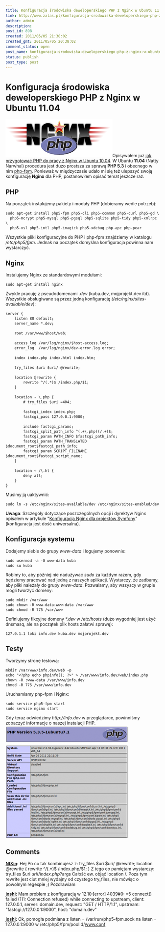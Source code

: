 ```yaml
---
title: Konfiguracja środowiska deweloperskiego PHP z Nginx w Ubuntu 11.04
link: http://www.zalas.pl/konfiguracja-srodowiska-deweloperskiego-php-z-nginx-w-ubuntu-1104
author: admin
description: 
post_id: 898
created: 2011/05/05 21:38:02
created_gmt: 2011/05/05 20:38:02
comment_status: open
post_name: konfiguracja-srodowiska-deweloperskiego-php-z-nginx-w-ubuntu-1104
status: publish
post_type: post
---
```


<!--Opisywałem już jak przygotować PHP do pracy z Nginx w Ubuntu 10.04. W Ubuntu 11.04 (Natty Narwhal) procedura jest dużo prostsza za sprawą PHP 5.3 i obecnego w nim php-fpm. Ponieważ w międzyczasie udało mi się też ulepszyć swoją konfigurację Nginx dla PHP, postanowiłem opisać temat jeszcze raz.-->

# Konfiguracja środowiska deweloperskiego PHP z Nginx w Ubuntu 11.04

![](/uploads/wp/2011/05/nginx-php.png)Opisywałem już [jak przygotować PHP do pracy z Nginx w Ubuntu 10.04](/konfiguracja-srodowiska-deweloperskiego-php-z-nginx-w-ubuntu-1004). W Ubuntu **11.04** (Natty Narwhal) procedura jest dużo prostsza za sprawą **PHP 5.3** i obecnego w nim [php-fpm](http://pl.php.net/manual/en/install.fpm.php). Ponieważ w międzyczasie udało mi się też ulepszyć swoją konfigurację **Nginx** dla PHP, postanowiłem opisać temat jeszcze raz. 

## PHP

Na początek instalujemy pakiety i moduły PHP (dobieramy wedle potrzeb): 
    
    
    sudo apt-get install php5-fpm php5-cli php5-common php5-curl php5-gd \
      php5-mcrypt php5-mysql php5-pgsql php5-sqlite php5-tidy php5-xmlrpc \
      php5-xsl php5-intl php5-imagick php5-xdebug php-apc php-pear

Wszystkie pliki konfiguracyjne do PHP i php-fpm znajdziemy w katalogu _/etc/php5/fpm_. Jednak na początek domyślna konfiguracja powinna nam wystarczyć. 

## Nginx

Instalujemy Nginx ze standardowymi modułami: 
    
    
    sudo apt-get install nginx

Zwykle pracuję z pseudodomenami _.dev_ (kuba.dev, mojprojekt.dev itd). Wszystkie obsługiwane są przez jedną konfigurację _(/etc/nginx/sites-available/dev_): 
    
    
    server {
        listen 80 default;
        server_name *.dev;
    
        root /var/www/$host/web;
    
        access_log /var/log/nginx/$host-access.log;
        error_log  /var/log/nginx/dev-error.log error;
    
        index index.php index.html index.htm;
    
        try_files $uri $uri/ @rewrite;
    
        location @rewrite {
            rewrite ^/(.*)$ /index.php/$1;
        }   
    
        location ~ \.php {
            # try_files $uri =404;
    
            fastcgi_index index.php;
            fastcgi_pass 127.0.0.1:9000;
    
            include fastcgi_params;
            fastcgi_split_path_info ^(.+\.php)(/.+)$;
            fastcgi_param PATH_INFO $fastcgi_path_info;
            fastcgi_param PATH_TRANSLATED $document_root$fastcgi_path_info;
            fastcgi_param SCRIPT_FILENAME $document_root$fastcgi_script_name;
        }
    
        location ~ /\.ht {
            deny all;
        }
    }

Musimy ją uaktywnić: 
    
    
    sudo ln -s /etc/nginx/sites-available/dev /etc/nginx/sites-enabled/dev

**Uwaga**: Szczegóły dotyczące poszczególnych opcji i dyrektyw Nginx opisałem w artykule "[Konfiguracja Nginx dla projektów Symfony](/konfiguracja-nginx-dla-projektow-symfony)" (konfiguracja jest dość uniwersalna). 

## Konfiguracja systemu

Dodajemy siebie do grupy _www-data_ i logujemy ponownie: 
    
    
    sudo usermod -a -G www-data kuba
    sudo su kuba

Robimy to, aby później nie nadużywać _sudo_ za każdym razem, gdy będziemy pracować nad jedną z naszych aplikacji. Wystarczy, że zadbamy, aby pliki należały do grupy _www-data_. Pozwalamy, aby wszyscy w grupie mogli tworzyć domeny: 
    
    
    sudo mkdir /var/www
    sudo chown -R www-data:www-data /var/www
    sudo chmod -R 775 /var/www

Definiujemy fikcyjne domeny _*.dev_ w _/etc/hosts_ (dużo wygodniej jest użyć dnsmasq, ale na początek plik hosts załatwi sprawę): 
    
    
    127.0.1.1 loki info.dev kuba.dev mojprojekt.dev

## Testy

Tworzymy stronę testową: 
    
    
    mkdir /var/www/info.dev/web -p
    echo "<?php echo phpinfo(); ?>" > /var/www/info.dev/web/index.php
    chown -R :www-data /var/www/info.dev
    chmod -R 775 /var/www/info.dev

Uruchamiamy php-fpm i Nginx: 
    
    
    sudo service php5-fpm start
    sudo service nginx start

Gdy teraz odwiedzimy _http://info.dev_ w przeglądarce, powinniśmy zobaczyć informacje o naszej instalacji PHP. ![](/uploads/wp/2011/05/phpinfo-400x367.png)

## Comments

**[NIXin](#3075 "2011-09-27 02:33:04"):** Hej Po co tak kombinujesz z: try_files $uri $uri/ @rewrite; location @rewrite { rewrite ^/(.*)$ /index.php/$1; } Z tego co pamiętam wystarczy: try_files $uri $uri/ /index.php?$args Całość ew. objąć location /. Poza tym rewrite jest ciut mniej wydajny od czystego try_files, nie mówiąc o powolnym regexpie ;) Pozdrawiam

**[joshi](#3090 "2012-10-20 02:55:45"):** Mam problem z konfiguracją w 12.10:[error] 4039#0: *5 connect() failed (111: Connection refused) while connecting to upstream, client: 127.0.0.1, server: domain.dev, request: "GET / HTTP/1.1", upstream: "fastcgi://127.0.0.1:9000", host: "domain.dev"

**[joshi](#3091 "2012-10-20 03:04:25"):** Ok, pomogła podmiana z listen = /var/run/php5-fpm.sock na listen = 127.0.0.1:9000 w /etc/php5/fpm/pool.d/www.conf

